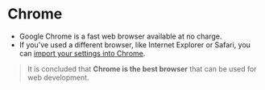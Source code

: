 # Chrome

- Google Chrome is a fast web browser available at no charge.
- If you've used a different browser, like Internet Explorer or Safari, you can [import your settings into Chrome](https://support.google.com/chrome/answer/96816?visit_id=638137120117949604-2443617695&rd=1).

> It is concluded that **Chrome is the best browser** that can be used for web development.
